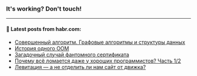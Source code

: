 ### It's working? Don't touch!

---
<!--
#### 🛠️ Technical stack:

![C++](https://img.shields.io/badge/C++-informational?logo=c%2B%2B&style=flat&logoColor=white&color=9C033A)
![Java](https://img.shields.io/badge/Java-informational?logo=java&style=flat&logoColor=white&color=007396)
![Kotlin](https://img.shields.io/badge/Kotlin-informational?logo=Kotlin&style=flat&logoColor=white&color=0095D5)
![JS](https://img.shields.io/badge/JS-informational?logo=javaScript&style=flat&logoColor=black&color=F7Df1E) <br>
![HTML5](https://img.shields.io/badge/HTML5-informational?logo=html5&style=flat&logoColor=white&color=E34F26)
![CSS3](https://img.shields.io/badge/CSS3-informational?logo=css3&style=flat&logoColor=white&color=157286)
![Sass](https://img.shields.io/badge/Saas-informational?logo=sass&style=flat&logoColor=white&color=hotpink)
![PHP](https://img.shields.io/badge/PHP-informational?logo=php&style=flat&logoColor=white&color=777BB4) <br>
![WebPAck](https://img.shields.io/badge/WebPack-informational?logo=webPack&style=flat&logoColor=white&color=FF6F00)
![Bootstrap](https://img.shields.io/badge/Bootstrap-informational?logo=Bootstrap&style=flat&logoColor=white&color=7952B3)
![MySQL](https://img.shields.io/badge/MySQL-informational?logo=MySQL&style=flat&logoColor=white&color=00f) <br>
![NodeJS](https://img.shields.io/badge/NodeJS-informational?logo=node.js&style=flat&logoColor=white&color=43853D)
![Spring](https://img.shields.io/badge/Spring-informational?logo=Spring&style=flat&logoColor=white&color=0A9EDC)
![Angular](https://img.shields.io/badge/Vue-informational?logo=vue.js&style=flat&logoColor=white&color=red)
![Git](https://img.shields.io/badge/Git-informational?logo=git&style=flat&logoColor=white&color=darkorange)

___
-->

#### 💬 Latest posts from habr.com:

<!-- BLOG-POST-LIST:START -->
- [Совершенный алгоритм. Графовые алгоритмы и структуры данных](https://habr.com/ru/post/673010/?utm_source=habrahabr&utm_medium=rss&utm_campaign=673010)
- [История одного OOM](https://habr.com/ru/post/672856/?utm_source=habrahabr&utm_medium=rss&utm_campaign=672856)
- [Загадочный случай фантомного сертификата](https://habr.com/ru/post/672992/?utm_source=habrahabr&utm_medium=rss&utm_campaign=672992)
- [Почему всё ломается даже у хороших программистов? Часть 1/2](https://habr.com/ru/post/672994/?utm_source=habrahabr&utm_medium=rss&utm_campaign=672994)
- [Левитация — а не отделить ли нам сайт от движка?](https://habr.com/ru/post/672380/?utm_source=habrahabr&utm_medium=rss&utm_campaign=672380)
<!-- BLOG-POST-LIST:END -->
